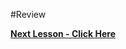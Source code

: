 #Review





__[Next Lesson - Click Here](https://github.com/burnabysouthprogramming/Lessons/blob/master/6b.%20Functions.md)__
